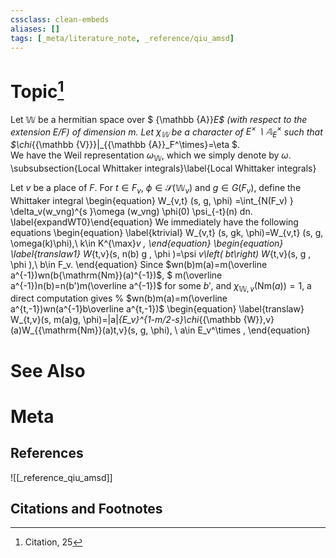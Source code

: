 ```yaml
---
cssclass: clean-embeds
aliases: []
tags: [_meta/literature_note, _reference/qiu_amsd]
---
```

# Topic[^1]
 



Let  ${\mathbb {W}}$ be  a   hermitian space over  $ {\mathbb {A}}_E$  (with respect to  the extension $E/F$) of
dimension $m$.   Let $\chi_{\mathbb {W}}$ be   a character   of $E^\times\backslash {\mathbb {A}}_E^\times$ such that $\chi_{{\mathbb {V}}}|_{{\mathbb {A}}_F^\times}=\eta $.  
We have  the Weil representation  $\omega_{\mathbb {W}}$, which we simply denote by $\omega$.
\subsubsection{Local Whittaker integrals}\label{Local Whittaker integrals}


Let $v$ be a place of $F$.
For $t\in F_v$,  $\phi\in   {\mathcal {S}}(  {\mathbb {W}}_v )$ and $g\in G(F_v)$,
define the Whittaker integral 
\begin{equation} W_{v,t} (s, g, \phi) =\int_{N(F_v) } \delta_v(w_vng)^{s }\omega (w_vng) \phi(0) \psi_{-t}(n) dn. \label{expandWT0}\end{equation} 
We immediately have the following equations  \begin{equation} \label{ktrivial} W_{v,t} (s, gk, \phi)=W_{v,t} (s, g, \omega(k)\phi),\  k\in K^{\max}_v ,  \end{equation} \begin{equation} \label{translaw1} 
W_{t,v}(s,  n(b) g , \phi )=\psi _v\left( bt\right) W_{t,v}(s,   g , \phi ),\ b\in  F_v.  \end{equation}
Since $wn(b)m(a)=m(\overline a^{-1})wn(b{\mathrm{Nm}}(a)^{-1})$, 
$ m(\overline a^{-1})n(b)=n(b')m(\overline a^{-1})$ for some $b'$,
 and $\chi_{{\mathbb {W}},v}({\mathrm{Nm}}(a))=1$,  a direct computation gives
%    $wn(b)m(a)=m(\overline a^{t,-1})wn(a^{-1}b\overline a^{t,-1})$
 \begin{equation} \label{translaw} 
 W_{t,v}(s, m(a)g, \phi)=|a|_{E_v}^{1-m/2-s}\chi_{{\mathbb {W}},v}(a)W_{{\mathrm{Nm}}(a)t,v}(s,  g, \phi), \ a\in E_v^\times    ,    \end{equation}





# See Also

# Meta
## References
![[_reference_qiu_amsd]]


## Citations and Footnotes
[^1]: Citation, 25